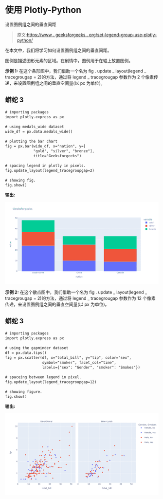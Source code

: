 # 使用 Plotly-Python

设置图例组之间的垂直间距

> 原文:[https://www . geeksforgeeks . org/set-legend-group-use-plotly-python/](https://www.geeksforgeeks.org/set-the-amount-of-vertical-space-between-legend-groups-using-plotly-python/)

在本文中，我们将学习如何设置图例组之间的垂直间距。

图例是描述图形元素的区域。在剧情中，图例用于在轴上放置图例。

**示例 1:** 在这个条形图中，我们借助一个名为 fig . update _ layout(legend _ tracegrougap = 2)的方法，通过将 legend _ tracegrougap 参数作为 2 个像素传递，来设置图例组之间的垂直空间量(以 px 为单位)。

## 蟒蛇 3

```
# importing packages
import plotly.express as px

# using medals_wide dataset
wide_df = px.data.medals_wide()

# plotting the bar chart
fig = px.bar(wide_df, x="nation", y=[
             "gold", "silver", "bronze"],
             title="Geeksforgeeks")

# spacing legend in plotly in pixels.
fig.update_layout(legend_tracegroupgap=2)

# showing fig.
fig.show()
```

**输出:**

![](img/6c28aa179ed5a20f9e9c98e341d4f690.png)

**示例 2:** 在这个散点图中，我们借助一个名为 fig . update _ layout(legend _ tracegrougap = 2)的方法，通过将 legend _ tracegrougap 参数作为 12 个像素传递，来设置图例组之间的垂直空间量(以 px 为单位)。

## 蟒蛇 3

```
# importing packages
import plotly.express as px

# using the gapminder dataset
df = px.data.tips()
fig = px.scatter(df, x="total_bill", y="tip", color="sex",
                 symbol="smoker", facet_col="time",
                 labels={"sex": "Gender", "smoker": "Smokes"})

# spaceing between legend in pixel.
fig.update_layout(legend_tracegroupgap=12)

# showing figure.
fig.show()
```

**输出:**

![](img/8e481ab99ed96577a7ed45c420c80c1d.png)
